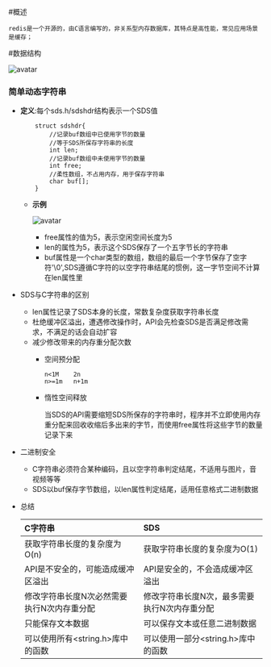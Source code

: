 #概述
    
    redis是一个开源的，由C语言编写的，非关系型内存数据库，其特点是高性能，常见应用场景是缓存；
    
#数据结构
   
   ![avatar](https://outman-1252077993.cos.ap-nanjing.myqcloud.com/redis-data-structure-types.jpeg)

   ### 简单动态字符串
   + **定义**:每个sds.h/sdshdr结构表示一个SDS值
        ```
            struct sdshdr{
                //记录buf数组中已使用字节的数量
                //等于SDS所保存字符串的长度
                int len;
                //记录buf数组中未使用字节的数量
                int free;
                //柔性数组，不占用内存，用于保存字符串
                char buf[];
            }
        ```
        + **示例**
        
            ![avatar](https://outman-1252077993.cos.ap-nanjing.myqcloud.com/1301290-20190420105230080-1708767435.png)
            + free属性的值为5，表示空闲空间长度为5
            + len的属性为5，表示这个SDS保存了一个五字节长的字符串
            + buf属性是一个char类型的数组，数组的最后一个字节保存了空字符'\0',SDS遵循C字符的以空字符串结尾的惯例，这一字节空间不计算在len属性里
            
   + SDS与C字符串的区别
   
        + len属性记录了SDS本身的长度，常数复杂度获取字符串长度
        + 杜绝缓冲区溢出，遭遇修改操作时，API会先检查SDS是否满足修改需求，不满足的话会自动扩容
        + 减少修改带来的内存重分配次数
            + 空间预分配
                 ```
                n<1M    2n  
                n>=1m   n+1m    
                ```
            +   惰性空间释放
            
                当SDS的API需要缩短SDS所保存的字符串时，程序并不立即使用内存重分配来回收收缩后多出来的字节，而使用free属性将这些字节的数量记录下来   
   + 二进制安全
   
       + C字符串必须符合某种编码，且以空字符串判定结尾，不适用与图片，音视频等等
       + SDS以buf保存字节数组，以len属性判定结尾，适用任意格式二进制数据
   + 总结

        | C字符串 | SDS | 
        | :-----| :---- | 
        | 获取字符串长度的复杂度为O(n) | 获取字符串长度的复杂度为O(1) | 
        | API是不安全的，可能造成缓冲区溢出 | API是安全的，不会造成缓冲区溢出 |
        | 修改字符串长度N次必然需要执行N次内存重分配 | 修改字符串长度N次，最多需要执行N次内存重分配 | 
        | 只能保存文本数据 | 可以保存文本或任意二进制数据 | 
        | 可以使用所有<string.h>库中的函数 | 可以使用一部分<string.h>库中的函数 |   

